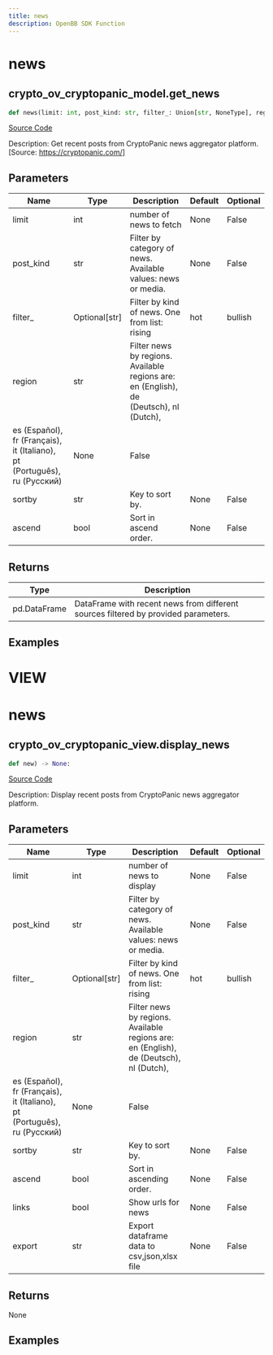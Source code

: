 ```yaml
---
title: news
description: OpenBB SDK Function
---
```

# news

## crypto_ov_cryptopanic_model.get_news

```python
def news(limit: int, post_kind: str, filter_: Union[str, NoneType], region: str, source: Union[str, NoneType], symbol: Union[str, NoneType], sortby: str, ascend: bool) -> DataFrame:
```
[Source Code](https://github.com/OpenBB-finance/OpenBBTerminal/tree/main/openbb_terminal/cryptocurrency/overview/cryptopanic_model.py#L156)

Description: Get recent posts from CryptoPanic news aggregator platform. [Source: https://cryptopanic.com/]

## Parameters

| Name | Type | Description | Default | Optional |
| ---- | ---- | ----------- | ------- | -------- |
| limit | int | number of news to fetch | None | False |
| post_kind | str | Filter by category of news. Available values: news or media. | None | False |
| filter_ | Optional[str] | Filter by kind of news. One from list: rising|hot|bullish|bearish|important|saved|lol | None | False |
| region | str | Filter news by regions. Available regions are: en (English), de (Deutsch), nl (Dutch),
es (Español), fr (Français), it (Italiano), pt (Português), ru (Русский) | None | False |
| sortby | str | Key to sort by. | None | False |
| ascend | bool | Sort in ascend order. | None | False |

## Returns

| Type | Description |
| ---- | ----------- |
| pd.DataFrame | DataFrame with recent news from different sources filtered by provided parameters. |

## Examples




# VIEW

# news

## crypto_ov_cryptopanic_view.display_news

```python
def new) -> None:
```
[Source Code](https://github.com/OpenBB-finance/OpenBBTerminal/tree/main/openbb_terminal/decorators.py#L16)

Description: Display recent posts from CryptoPanic news aggregator platform.

## Parameters

| Name | Type | Description | Default | Optional |
| ---- | ---- | ----------- | ------- | -------- |
| limit | int | number of news to display | None | False |
| post_kind | str | Filter by category of news. Available values: news or media. | None | False |
| filter_ | Optional[str] | Filter by kind of news. One from list: rising|hot|bullish|bearish|important|saved|lol | None | False |
| region | str | Filter news by regions. Available regions are: en (English), de (Deutsch), nl (Dutch),
es (Español), fr (Français), it (Italiano), pt (Português), ru (Русский) | None | False |
| sortby | str | Key to sort by. | None | False |
| ascend | bool | Sort in ascending order. | None | False |
| links | bool | Show urls for news | None | False |
| export | str | Export dataframe data to csv,json,xlsx file | None | False |

## Returns

None

## Examples


